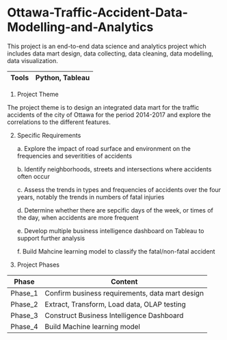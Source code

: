 # Ottawa-Traffic-Accident-Data-Modelling-and-Analytics
This project is an end-to-end data science and analytics project which includes data mart design, data collecting, data cleaning, data modelling, data visualization.

Tools | Python, Tableau
------------ | -------------


1. Project Theme

The project theme is to design an integrated data mart for the traffic accidents of the city of Ottawa for the period 2014-2017 and explore the correlations to the different features.

2. Specific Requirements

   a. Explore the impact of road surface and environment on the frequencies and severitities of accidents
   
   b. Identify neighborhoods, streets and intersections where accidents often occur
   
   c. Assess the trends in types and frequencies of accidents over the four years, notably the trends in numbers of fatal injuries
   
   d. Determine whether there are sepcific days of the week, or times of the day, when accidents are more frequent
   
   e. Develop multiple business intelligence dashboard on Tableau to support further analysis
   
   f. Build Mahcine learning model to classify the fatal/non-fatal accident 
   
3. Project Phases

Phase | Content
------------ | -------------
Phase_1 | Confirm business requirements, data mart design
Phase_2 | Extract, Transform, Load data, OLAP testing
Phase_3 | Construct Business Intelligence Dashboard
Phase_4 | Build Machine learning model



